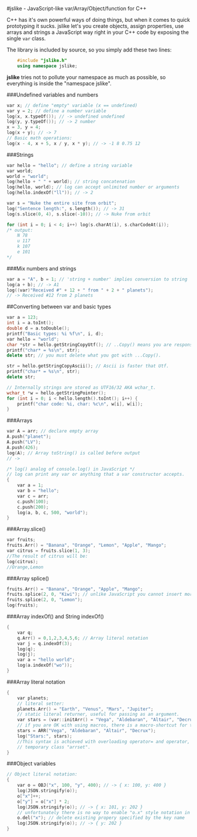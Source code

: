 #jslike - JavaScript-like var/Array/Object/function for C++

C++ has it's own powerful ways of doing things, but when it comes to quick prototyping it sucks. jslike let's you create objects, assign properties, use arrays and strings a JavaScript way right in your C++ code by exposing the single `var` class.


The library is included by source, so you simply add these two lines:
```cpp
	#include "jslike.h"
	using namespace jslike;
```
**jslike** tries not to pollute your namespace as much as possible, so
 everything is inside the "namespace jslike".

	
###Undefined variables and numbers

```cpp
var x; // define "empty" variable (x == undefined)
var y = 2; // define a number variable
log(x, x.typeOf()); // -> undefined undefined
log(y, y.typeOf()); // -> 2 number
x = 3, y = 4;
log(x + y); // -> 7
// Basic math operations:
log(x - 4, x + 5, x / y, x * y); // -> -1 8 0.75 12
```


###Strings
```cpp
var hello = "hello"; // define a string variable
var world;
world = "world";
log(hello + " " + world); // string concatenation
log(hello, world); // log can accept unlimited number or arguments
log(hello.indexOf("ll")); // -> 2

var s = "Nuke the entire site from orbit";
log("Sentence length:", s.length()); // -> 31
log(s.slice(0, 4), s.slice(-10)); // -> Nuke from orbit

for (int i = 0; i < 4; i++) log(s.charAt(i), s.charCodeAt(i));
/* output:
	N 78 
	u 117 
	k 107 
	e 101 
*/
```

###Mix numbers and strings
```cpp	
var a = "A", b = 1; // 'string + number' implies conversion to string
log(a + b); // -> A1
log((var)"Received #" + 12 + " from " + 2 + " planets");
// -> Received #12 from 2 planets
```

##Converting between var and basic types
```cpp
var a = 123;
int i = a.toInt();
double d = a.toDouble();
printf("Basic types: %i %f\n", i, d);
var hello = "world";
char *str = hello.getStringCopyUtf(); // ..Copy() means you are responsible for deallocation of the returned data. Use `delete`.
printf("char* = %s\n", str);
delete str; // you must delete what you got with ...Copy().

str = hello.getStringCopyAscii(); // Ascii is faster that Utf.
printf("char* = %s\n", str);
delete str;

// Internally strings are stored as UTF16/32 AKA wchar_t.
wchar_t *w = hello.getStringPointer();
for (int i = 0; i < hello.length().toInt(); i++) {
	printf("char code: %i, char: %c\n", w[i], w[i]);
}
```

###Arrays

```cpp
var A = arr; // declare empty array
A.push("planet");
A.push("LV");
A.push(426);
log(A); // Array toString() is called before output
// -> 

/* log() analog of console.log() in JavaScript */
// log can print any var or anything that a var constructor accepts.
{
	var a = 1;
	var b = "hello";
	var c = arr;
	c.push(100);
	c.push(200);
	log(a, b, c, 500, "world");
}
```
	
###Array.slice()
```cpp
var fruits;
fruits.Arr() = "Banana", "Orange", "Lemon", "Apple", "Mango";
var citrus = fruits.slice(1, 3);
//The result of citrus will be:
log(citrus);
//Orange,Lemon
```

###Array splice()

```cpp
fruits.Arr() = "Banana", "Orange", "Apple", "Mango";
fruits.splice(2, 0, "Kiwi"); // unlike JavaScript you cannot insert more than one item here.
fruits.splice(2, 0, "Lemon");
log(fruits);
```

###Array indexOf() and String indexOf()
```cpp
{
	var q;
	q.Arr() = 0,1,2,3,4,5,6; // Array literal notation
	var j = q.indexOf(3);
	log(q);
	log(j);
	var a = "hello world";
	log(a.indexOf("wo"));
}
```	

###Array literal notation

```cpp
{
	var planets;
	// literal setter:
	planets.Arr() = "Earth", "Venus", "Mars", "Jupiter";
	// static literal returner, useful for passing as an argument.
	var stars = (var::initArr() = "Vega", "Aldebaran", "Altair", "Decrux");
	// if you are OK with using macros, there is a macro-shortcut for the above:
	stars = ARR("Vega", "Aldebaran", "Altair", "Decrux");
	log("Stars:", stars);
	//This syntax is achieved with overloading operator= and operator, for a
	// temporary class "arrset".
}
```

###Object variables

```cpp
// Object literal notation:
{
	var o = OBJ("x", 100, "y", 400); // -> { x: 100, y: 400 } 
	log(JSON.stringify(o));
	o["x"]++;
	o["y"] = o["x"] * 2;
	log(JSON.stringify(o)); // -> { x: 101, y: 202 }
	// unfortunately there is no way to enable "o.x" style notation in C++ 
	o.del("x"); // delete existing propery specified by the key name
	log(JSON.stringify(o)); // -> { y: 202 }
}

```

